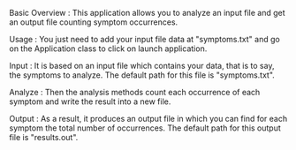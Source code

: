 Basic Overview :
This application allows you to analyze an input file and get an output file counting symptom occurrences.

Usage : 
You just need to add your input file data at "symptoms.txt"
and go on the Application class to click on launch application.

Input :
It is based on an input file which contains your data, that is to say, the symptoms to analyze.
The default path for this file is "symptoms.txt".

Analyze :
Then the analysis methods count each occurrence of each symptom and write the result into a new file.

Output : 
As a result, it produces an output file in which you can find for each symptom the total number of occurrences.
The default path for this output file is "results.out".